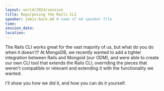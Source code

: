 ```yaml
---
layout: world/2024/session
title: Repurposing the Rails CLI
speaker: jamis-buck.md # name of md speaker file
time: 
session_date: 
location: 
---
```


The Rails CLI works great for the vast majority of us, but what do you do when it doesn't? At MongoDB, we recently wanted to add a tighter integration between Rails and Mongoid (our ODM), and were able to create our own CLI tool that extends the Rails CLI, overriding the pieces that weren't compatible or relevant and extending it with the functionality we wanted.

I'll show you how we did it, and how you can do it yourself.